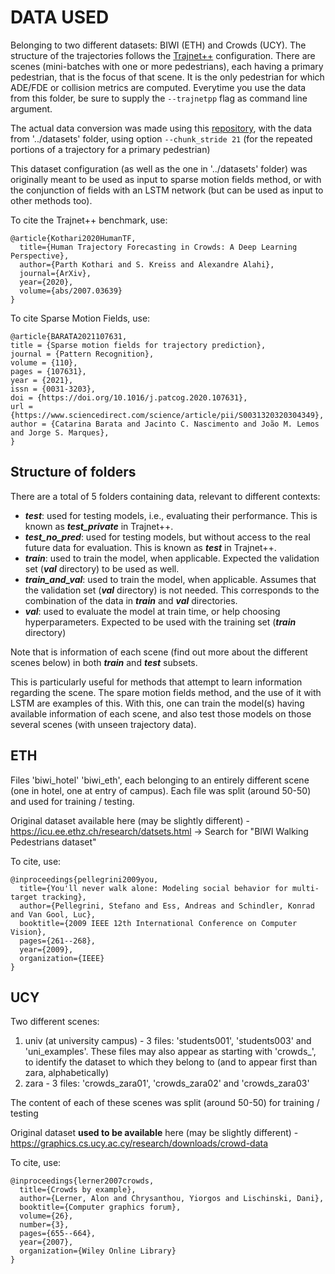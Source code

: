 # DATA USED

Belonging to two different datasets: BIWI (ETH) and Crowds (UCY). The structure of the trajectories follows the [Trajnet++](https://www.aicrowd.com/challenges/trajnet-a-trajectory-forecasting-challenge) configuration. There are scenes (mini-batches with one or more pedestrians), each having a primary pedestrian, that is the focus of that scene. It is the only pedestrian for which ADE/FDE or collision metrics are computed. Everytime you use the data from this folder, be sure to supply the `--trajnetpp` flag as command line argument.

The actual data conversion was made using this [repository](https://github.com/vita-epfl/trajnetplusplusdataset), with the data from '../datasets' folder, using option `--chunk_stride 21` (for the repeated portions of a trajectory for a primary pedestrian)

This dataset configuration (as well as the one in '../datasets' folder) was originally meant to be used as input to sparse motion fields 
method, or with the conjunction of fields with an LSTM network (but can be used as input to other methods too).

To cite the Trajnet++ benchmark, use:
```
@article{Kothari2020HumanTF,
  title={Human Trajectory Forecasting in Crowds: A Deep Learning Perspective},
  author={Parth Kothari and S. Kreiss and Alexandre Alahi},
  journal={ArXiv},
  year={2020},
  volume={abs/2007.03639}
}
```

To cite Sparse Motion Fields, use:

```
@article{BARATA2021107631,
title = {Sparse motion fields for trajectory prediction},
journal = {Pattern Recognition},
volume = {110},
pages = {107631},
year = {2021},
issn = {0031-3203},
doi = {https://doi.org/10.1016/j.patcog.2020.107631},
url = {https://www.sciencedirect.com/science/article/pii/S0031320320304349},
author = {Catarina Barata and Jacinto C. Nascimento and João M. Lemos and Jorge S. Marques},
}
```

## Structure of folders

There are a total of 5 folders containing data, relevant to different contexts:

- ***test***: used for testing models, i.e., evaluating their performance. This is known as ***test_private*** in Trajnet++.
- ***test_no_pred***: used for testing models, but without access to the real future data for evaluation. This is known as ***test*** in Trajnet++.
- ***train***: used to train the model, when applicable. Expected the validation set (***val*** directory) to be used 
as well.
- ***train_and_val***: used to train the model, when applicable. Assumes that the validation set (***val*** directory) 
is not needed. This corresponds to the combination of the data in ***train*** and ***val*** directories.
- ***val***: used to evaluate the model at train time, or help choosing hyperparameters. Expected to be used with the
training set (***train*** directory)

Note that is information of each scene (find out more about the different scenes below) in both ***train*** and 
***test*** subsets.

This is particularly useful for methods that attempt to learn information regarding the scene. 
The spare motion fields method, and the use of it with LSTM are examples of this. With this, one can train the model(s) 
having available information of each scene, and also test those models on those several scenes (with unseen trajectory data).

## ETH 

Files 'biwi_hotel' 'biwi_eth', each belonging to an entirely different scene (one in hotel, one at entry of campus). Each file was split (around 50-50) and used for training / testing.

Original dataset available here (may be slightly different) - https://icu.ee.ethz.ch/research/datsets.html -> Search for "BIWI Walking Pedestrians dataset"

To cite, use:
```
@inproceedings{pellegrini2009you,
  title={You'll never walk alone: Modeling social behavior for multi-target tracking},
  author={Pellegrini, Stefano and Ess, Andreas and Schindler, Konrad and Van Gool, Luc},
  booktitle={2009 IEEE 12th International Conference on Computer Vision},
  pages={261--268},
  year={2009},
  organization={IEEE}
}
```

## UCY

Two different scenes:

1. univ (at university campus) - 3 files: 'students001', 'students003' and 'uni_examples'. These files may also appear as starting with 'crowds_', to identify the dataset to which they belong to (and to appear first than zara, alphabetically)
2. zara - 3 files: 'crowds_zara01', 'crowds_zara02' and 'crowds_zara03'

The content of each of these scenes was split (around 50-50) for training / testing

Original dataset **used to be available** here (may be slightly different) - https://graphics.cs.ucy.ac.cy/research/downloads/crowd-data

To cite, use:
```
@inproceedings{lerner2007crowds,
  title={Crowds by example},
  author={Lerner, Alon and Chrysanthou, Yiorgos and Lischinski, Dani},
  booktitle={Computer graphics forum},
  volume={26},
  number={3},
  pages={655--664},
  year={2007},
  organization={Wiley Online Library}
}
```

